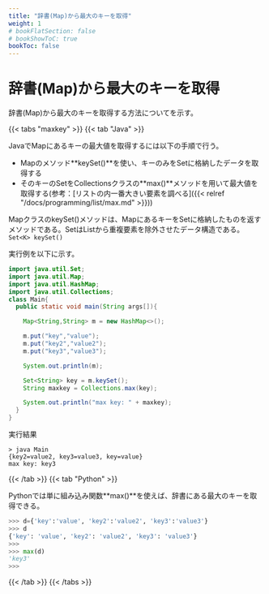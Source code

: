 ```yaml
---
title: "辞書(Map)から最大のキーを取得"
weight: 1
# bookFlatSection: false
# bookShowToC: true
bookToc: false
---
```


# 辞書(Map)から最大のキーを取得

辞書(Map)から最大のキーを取得する方法についてを示す。

{{< tabs "maxkey" >}}
{{< tab "Java" >}}

JavaでMapにあるキーの最大値を取得するには以下の手順で行う。  

- Mapのメソッド**keySet()**を使い、キーのみをSetに格納したデータを取得する
- そのキーのSetをCollectionsクラスの**max()**メソッドを用いて最大値を取得する(参考：[リストの内一番大きい要素を調べる]({{< relref "/docs/programming/list/max.md" >}}))

MapクラスのkeySet()メソッドは、MapにあるキーをSetに格納したものを返すメソッドである。SetはListから重複要素を除外させたデータ構造である。  
`Set<K> keySet()`

実行例を以下に示す。  

```java
import java.util.Set;
import java.util.Map;
import java.util.HashMap;
import java.util.Collections;
class Main{
  public static void main(String args[]){

    Map<String,String> m = new HashMap<>();

    m.put("key","value");
    m.put("key2","value2");
    m.put("key3","value3");

    System.out.println(m);

    Set<String> key = m.keySet();
    String maxkey = Collections.max(key);

    System.out.println("max key: " + maxkey);
  }
}
```

実行結果
```
> java Main
{key2=value2, key3=value3, key=value}
max key: key3
```

{{< /tab >}}
{{< tab "Python" >}}

Pythonでは単に組み込み関数**max()**を使えば、辞書にある最大のキーを取得できる。  

```python
>>> d={'key':'value', 'key2':'value2', 'key3':'value3'}
>>> d
{'key': 'value', 'key2': 'value2', 'key3': 'value3'}
>>> 
>>> max(d)
'key3'
>>> 
```

{{< /tab >}}
{{< /tabs >}}



